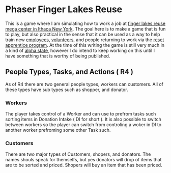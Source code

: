 # Phaser Finger Lakes Reuse

This is a game where I am simulating how to work a job at [finger lakes reuse mega center in Ithaca New York](https://ithacareuse.org/). The goal here is to make a game that is fun to play, but also practical in the sense that it can be used as a way to help train new [employees](https://ithacareuse.org/staff/), [volunteers](https://ithacareuse.org/volunteer/), and people returning to work via the [reset apprentice program](https://ithacareuse.org/reset/). At the time of this writing the game is still very much in a kind of [alpha state](https://en.wikipedia.org/wiki/Software_release_life_cycle), however I do intend to keep working on this until I have something that is worthy of being published.

## People Types, Tasks, and Actions \( R4 \)

As of R4 there are two general people types, workers can customers. All of these types have sub types such as shopper, and donator.

### Workers

The player takes control of a Worker and can use to prefrom tasks such sorting items in Donation Intake \( DI for short \). It is also possible to switch between workers so the player can switch from controling a woker in DI to another worker prefroming some other Task such.

### Customers

There are two major types of Customers, shopers, and donators. The names shouls speak for themselfs, but yes donators will drop of items that are to be sorted and priced. Shopers will buy an item that has been priced.
